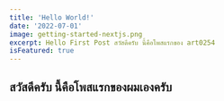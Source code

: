 ```yaml
---
title: 'Hello World!'
date: '2022-07-01'
image: getting-started-nextjs.png
excerpt: Hello First Post สวัสดีครับ นี้คือโพสแรกของ art0254
isFeatured: true
---
```


## สวัสดีครับ นี้คือโพสแรกของผมเองครับ
